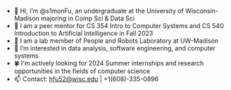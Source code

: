 - 👋 Hi, I’m @s1monFu, an undergraduate at the University of Wisconsin-Madison majoring in Comp Sci & Data Sci
- 📜 I am a peer mentor for CS 354 Intro to Computer Systems and CS 540 Introduction to Artificial Intelligence in Fall 2023
- 🔬 I am a lab member of People and Robots Laboratory at UW-Madison
- 👀 I’m interested in data analysis, software engineering, and computer systems
- 🍀 I'm actively looking for 2024 Summer internships and research opportunities in the fields of computer science
- 📫 Contact: hfu52@wisc.edu | +1(608)-335-0896
